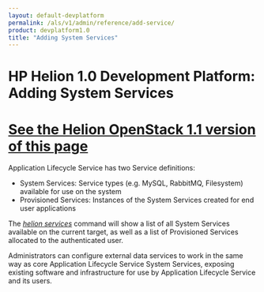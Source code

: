 ```yaml
---
layout: default-devplatform
permalink: /als/v1/admin/reference/add-service/
product: devplatform1.0
title: "Adding System Services"
---
```

<!--PUBLISHED-->

# HP Helion 1.0 Development Platform: Adding System Services[](#adding-system-services "Permalink to this headline")
[See the Helion OpenStack 1.1 version of this page](/helion/devplatform/1.1/als/admin/reference/add-service/)
===============================================================================

Application Lifecycle Service has two Service definitions:

-   System Services: Service types (e.g. MySQL, RabbitMQ, Filesystem)
    available for use on the system
-   Provisioned Services: Instances of the System Services created for
    end user applications

The [*helion
services*](/als/v1/user/reference/client-ref/#command-services)
command will show a list of all System Services available on the current
target, as well as a list of Provisioned Services allocated to the
authenticated user.

Administrators can configure external data services to work in the same
way as core Application Lifecycle Service System Services, exposing existing software and
infrastructure for use by Application Lifecycle Service and its users.

